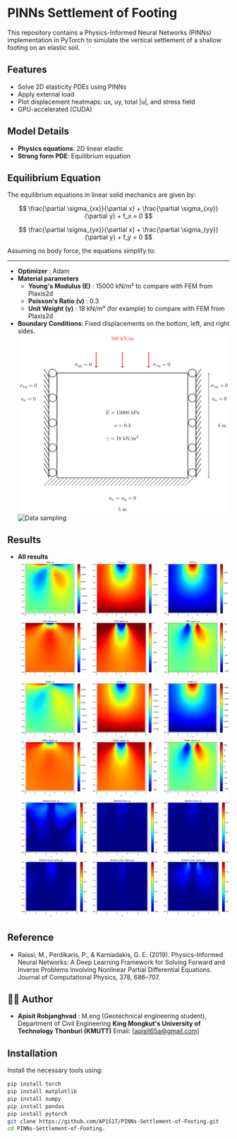 # PINNs Settlement of Footing

This repository contains a Physics-Informed Neural Networks (PINNs) implementation in PyTorch to simulate the vertical settlement of a shallow footing on an elastic soil.

## Features

- Solve 2D elasticity PDEs using PINNs
- Apply external load
- Plot displacement heatmaps: ux, uy, total |u|, and stress field
- GPU-accelerated (CUDA)

## Model Details
- **Physics equations**: 2D linear elastic
- **Strong form PDE**: Equilibrium equation
## Equilibrium Equation
The equilibrium equations in linear solid mechanics are given by:

$$
\frac{\partial \sigma_{xx}}{\partial x} + \frac{\partial \sigma_{xy}}{\partial y} + f_x = 0
$$

$$
\frac{\partial \sigma_{yx}}{\partial x} + \frac{\partial \sigma_{yy}}{\partial y} + f_y = 0
$$

Assuming no body force, the equations simplify to:


---
- **Optimizer** : Adam
- **Material parameters**
  - **Young's Modulus (E)** : 15000 kN/m² to compare with FEM from Plaxis2d
  - **Poisson's Ratio (ν)** : 0.3
  - **Unit Weight (γ)** : 18 kN/m³ (for example) to compare with FEM from Plaxis2d
- **Boundary Conditions**: Fixed displacements on the bottom, left, and right sides.
  ![Dimension](Dimension.png)
  ![Data sampling](Data-sampling.png)

## Results
-  **All results**
  ![FEM results](FEM_results.png)
  ![PINNs results](PINNs_results.png)
  ![Relative error](Relative_error.png)


## Reference
-  Raissi, M., Perdikaris, P., & Karniadakis, G. E. (2019). Physics-Informed Neural Networks: A Deep Learning Framework for Solving Forward and Inverse Problems Involving Nonlinear Partial Differential Equations. Journal of Computational Physics, 378, 686–707.

## 👨‍💻 Author
-  **Apisit Robjanghvad** : M.eng (Geotechnical engineering student), Department of Civil Engineering **King Mongkut's University of Technology Thonburi (KMUTT)**
Email: [apisit65a@gmail.com] 

## Installation
Install the necessary tools using:
```bash
pip install torch
pip install matplotlib
pip install numpy
pip install pandas
pip install pytorch
git clone https://github.com/AP1S1T/PINNs-Settlement-of-Footing.git
cd PINNs-Settlement-of-Footing.

